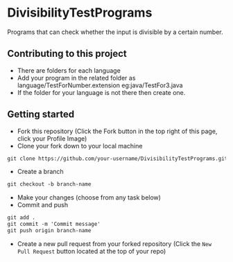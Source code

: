 # DivisibilityTestPrograms
Programs that can check whether the input is divisible by a certain number.

## Contributing to this project
* There are folders for each language
* Add your program in the related folder as language/TestForNumber.extension
eg:java/TestFor3.java
* If the folder for your language is not there then create one.

## Getting started
* Fork this repository (Click the Fork button in the top right of this page, click your Profile Image)
* Clone your fork down to your local machine

```markdown
git clone https://github.com/your-username/DivisibilityTestPrograms.git
```

* Create a branch

```markdown
git checkout -b branch-name
```

* Make your changes (choose from any task below)
* Commit and push

```markdown
git add .
git commit -m 'Commit message'
git push origin branch-name
```

* Create a new pull request from your forked repository (Click the `New Pull Request` button located at the top of your repo)

